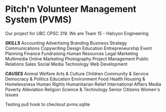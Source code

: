 Pitch'n Volunteer Management System (PVMS)
===================

Our project for UBC CPSC 319.
We are Team 15 - Halcyon Engineering

***SKILLS***
Accounting
Advertising
Branding
Business Strategy
Communications
Copywriting
Design
Education
Entrepreneurship
Event Planning
Finance
Fundraising
Human Resources
Legal
Marketing
Multimedia
Online Marketing
Photography
Project Management
Public Relations
Sales
Social Media
Technology
Web Development

***CAUSES***
Animal Welfare
Arts & Culture
Children
Community & Service
Democracy & Politics
Education
Environment
Food
Health
Housing & Homelessness
Human Rights
Humanitarian Relief
International Affairs
Media
Poverty Alleviation
Religion
Science & Technology
Senior Citizens
Women's Issues

Testing pull hook to checkout pvms.sqlite
